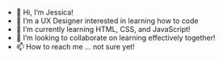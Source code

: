 - 👋 Hi, I’m Jessica!
- 👀 I’m a UX Designer interested in learning how to code
- 🌱 I’m currently learning HTML, CSS, and JavaScript!
- 💞️ I’m looking to collaborate on learning effectively together!
- 📫 How to reach me ... not sure yet!

<!---
jessicayuxdesigner/jessicayuxdesigner is a ✨ special ✨ repository because its `README.md` (this file) appears on your GitHub profile.
You can click the Preview link to take a look at your changes.
--->
